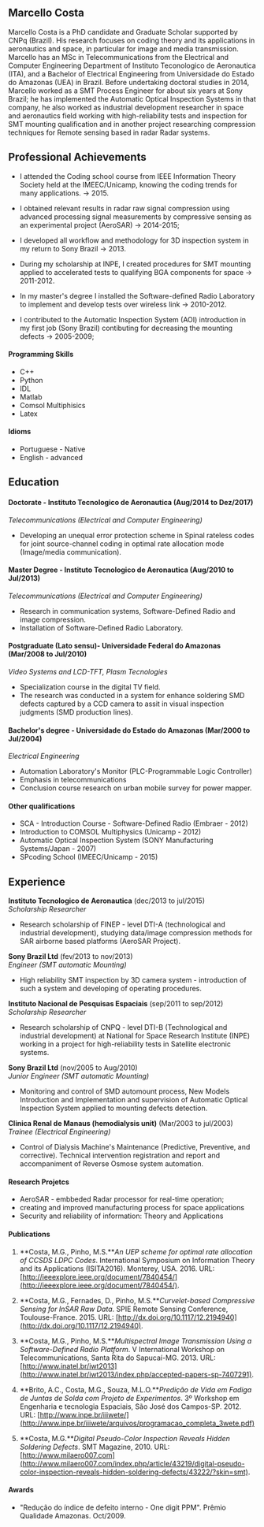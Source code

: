 ## Marcello Costa

Marcello Costa is a PhD candidate and  Graduate Scholar supported by CNPq (Brazil). His research focuses on coding theory and its applications in aeronautics and space, in particular for image and media transmission. Marcello has an MSc in Telecommunications from the Electrical and Computer Engineering Department of Instituto Teconologico de Aeronautica (ITA), and a Bachelor of Electrical Engineering from Universidade do Estado do Amazonas (UEA) in Brazil. Before undertaking doctoral studies in 2014, Marcello worked as a SMT Process Engineer for about six years at Sony Brazil; he has implemented the Automatic Optical Inspection Systems in that company, he also worked as industrial development researcher in space and aeronautics field working with high-reliability tests and inspection for SMT mounting qualification and in another project researching compression techniques for Remote sensing based in radar Radar systems.

## Professional Achievements

- I attended the Coding school course from IEEE Information Theory Society held at the IMEEC/Unicamp, knowing the coding trends for many applications. -> 2015.

- I obtained relevant results in radar raw signal compression using advanced processing signal measurements by compressive sensing as an experimental project (AeroSAR) -> 2014-2015;

- I developed all workflow and methodology for 3D inspection system in my return to Sony Brazil -> 2013.

- During my scholarship at INPE, I created procedures for SMT mounting applied to accelerated tests to qualifying BGA components for space -> 2011-2012.

- In my master's degree I installed the Software-defined Radio Laboratory to implement and develop tests over wireless link -> 2010-2012. 

- I contributed to the Automatic Inspection System (AOI) introduction in my first job (Sony Brazil) contibuting for decreasing the mounting defects -> 2005-2009;

<span id='badgeCont272963' style='width:126px'><script src='http://labs.researcherid.com/mashlets?el=badgeCont272963&mashlet=badge&showTitle=false&className=a&rid=Q-1467-2017'></script></span>

#### Programming Skills

- C++
- Python
- IDL
- Matlab
- Comsol Multiphisics
- Latex

#### Idioms

- Portuguese - Native
- English - advanced


## Education

#### Doctorate - Instituto Tecnologico de Aeronautica (Aug/2014 to Dez/2017)
*Telecommunications (Electrical and Computer Engineering)*

- Developing an unequal error protection scheme in Spinal rateless codes for joint source-channel coding in optimal rate allocation mode (Image/media communication).


#### Master Degree - Instituto Tecnologico de Aeronautica (Aug/2010 to Jul/2013)
*Telecommunications (Electrical and Computer Engineering)*

- Research in communication systems, Software-Defined Radio and image compression.
- Installation of Software-Defined Radio Laboratory.

#### Postgraduate (Lato sensu)- Universidade Federal do Amazonas (Mar/2008 to Jul/2010)
*Video Systems and LCD-TFT, Plasm Tecnologies*

- Specialization course in the digital TV field.
- The research was conducted in a system for enhance soldering SMD defects captured by a CCD camera to assit in visual inspection judgments (SMD production lines).

#### Bachelor's degree - Universidade do Estado do Amazonas (Mar/2000 to Jul/2004)
*Electrical Engineering*

- Automation Laboratory's Monitor (PLC-Programmable Logic Controller)
- Emphasis in telecommunications
- Conclusion course research on urban mobile survey for power mapper.


#### Other qualifications

- SCA - Introduction Course - Software-Defined Radio (Embraer - 2012)
- Introduction to COMSOL Multiphysics (Unicamp - 2012)
- Automatic Optical Inspection System (SONY Manufacturing Systems/Japan - 2007)
- SPcoding School (IMEEC/Unicamp - 2015)


## Experience

**Instituto Tecnologico de Aeronautica** (dec/2013 to jul/2015)    
*Scholarship Researcher*  
- Research scholarship of FINEP - level DTI-A (technological and industrial development), studying data/image compression methods for SAR airborne based platforms (AeroSAR Project).

**Sony Brazil Ltd** (fev/2013 to nov/2013)   
*Engineer (SMT automatic Mounting)*  
- High reliability SMT inspection by 3D camera system - introduction of such a system and developing of operating procedures.

**Instituto Nacional de Pesquisas Espaciais** (sep/2011 to sep/2012)   
*Scholarship Researcher*  
- Research scholarship of CNPQ - level DTI-B (Technological and industrial development) at National for Space Research Institute (INPE) working in a project for high-reliability tests in Satellite electronic systems.

**Sony Brazil Ltd** (nov/2005 to Aug/2010)   
*Junior Engineer (SMT automatic Mounting)*  
- Monitoring and control of SMD automount process, New Models Introduction and Implementation and supervision of Automatic Optical Inspection System applied to mounting defects detection.

**Clinica Renal de Manaus (hemodialysis unit)** (Mar/2003 to jul/2003)   
*Trainee (Electrical Engineering)*
- Control of Dialysis Machine's Maintenance (Predictive, Preventive, and corrective). Technical intervention registration and report and accompaniment of Reverse Osmose system automation.

#### Research Projetcs
- AeroSAR - embbeded Radar processor for real-time operation;
- creating and improved manufacturing process for space applications
- Security and reliability of information: Theory and Applications


#### Publications

1. **Costa, M.G., Pinho, M.S.***An UEP scheme for optimal rate allocation of CCSDS LDPC Codes*. International Symposium on Information Theory and its Applications (ISITA2016). Monterey, USA. 2016. URL: [http://ieeexplore.ieee.org/document/7840454/](http://ieeexplore.ieee.org/document/7840454/).

2. **Costa, M.G., Fernades, D., Pinho, M.S.***Curvelet-based Compressive Sensing for InSAR Raw Data*. SPIE Remote Sensing Conference, Toulouse-France. 2015. URL: [http://dx.doi.org/10.1117/12.2194940](http://dx.doi.org/10.1117/12.2194940).

3. **Costa, M.G., Pinho, M.S.***Multispectral Image Transmission Using a Software-Defined Radio Platform*. V International Workshop on Telecommunications, Santa Rita do Sapucaí-MG. 2013. URL: [http://www.inatel.br/iwt2013](http://www.inatel.br/iwt2013/index.php/accepted-papers-sp-7407291).

4. **Brito, A.C., Costa, M.G., Souza, M.L.O.***Predição de Vida em Fadiga de Juntas de Solda com Projeto de Experimentos*. 3º Workshop em Engenharia e tecnologia Espaciais, São José dos Campos-SP. 2012. URL: [http://www.inpe.br/iiiwete/](http://www.inpe.br/iiiwete/arquivos/programacao_completa_3wete.pdf)

5. **Costa, M.G.***Digital Pseudo-Color Inspection Reveals Hidden Soldering Defects*. SMT Magazine, 2010. URL: [http://www.milaero007.com](http://www.milaero007.com/index.php/article/43219/digital-pseudo-color-inspection-reveals-hidden-soldering-defects/43222/?skin=smt).



#### Awards
- "Redução do índice de defeito interno - One digit PPM". Prêmio Qualidade Amazonas. Oct/2009.
